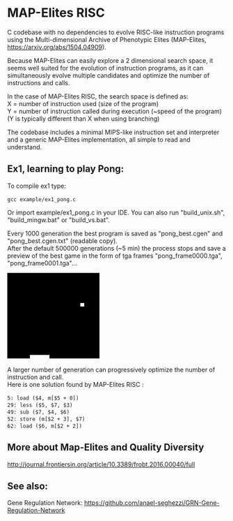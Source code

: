 MAP-Elites RISC
===============

C codebase with no dependencies to evolve RISC-like instruction programs using the Multi-dimensional Archive of Phenotypic Elites (MAP-Elites, https://arxiv.org/abs/1504.04909).

Because MAP-Elites can easily explore a 2 dimensional search space, it seems well suited for the evolution of instruction programs, as it can simultaneously evolve multiple candidates and optimize the number of instructions and calls.

In the case of MAP-Elites RISC, the search space is defined as:<br>
X = number of instruction used (size of the program)<br>
Y = number of instruction called during execution (~speed of the program)<br>
(Y is typically different than X when using branching)

The codebase includes a minimal MIPS-like instruction set and interpreter and a generic MAP-Elites implementation, all simple to read and understand.

Ex1, learning to play Pong:
------------------------------------

To compile ex1 type:

    gcc example/ex1_pong.c

Or import example/ex1_pong.c in your IDE.
You can also run "build_unix.sh", "build_mingw.bat" or "build_vs.bat".


Every 1000 generation the best program is saved as "pong_best.cgen" and "pong_best.cgen.txt" (readable copy).<br>
After the default 500000 generations (~5 min) the process stops and save a preview of the best game in the form of tga frames "pong_frame0000.tga", "pong_frame0001.tga"...<br>

[![Ex1](https://github.com/anael-seghezzi/MAP-Elites-RISC/blob/master/example/ex1.gif)](https://github.com/anael-seghezzi/MAP-Elites-RISC/blob/master/example/ex1_pong.c)

A larger number of generation can progressively optimize the number of instruction and call.<br>
Here is one solution found by MAP-Elites RISC :

    5: load ($4, m[$5 + 0])
    29: less ($5, $7, $3)
    49: sub ($7, $4, $6)
    52: store (m[$2 + 3], $7)
    62: load ($6, m[$2 + 2])


More about Map-Elites and Quality Diversity
-------------------------------------------

http://journal.frontiersin.org/article/10.3389/frobt.2016.00040/full

See also:
---------

Gene Regulation Network: https://github.com/anael-seghezzi/GRN-Gene-Regulation-Network
